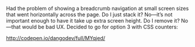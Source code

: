 Had the problem of showing a breadcrumb navigation at small screen sizes that went horizontally across the page. Do I
just stack it? No—it’s not important enough to have it take up extra screen height. Do I remove it? No—that would be
bad UX. Decided to go for option 3 with CSS counters:

http://codepen.io/dangodev/full/MYqjed/
